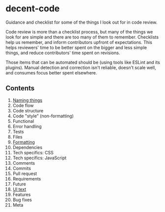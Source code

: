 # decent-code

Guidance and checklist for some of the things I look out for in code review.

Code review is more than a checklist process, but many of the things we look for are simple and there are too many of them to remember. Checklists help us remember, and inform contributors upfront of expectations. This helps reviewers' time to be better spent on the bigger and less simple things, and reduce contributors' time spent on revisions.

Those items that can be automated should be (using tools like ESLint and its plugins). Manual detection and correction isn't reliable, doesn't scale well, and consumes focus better spent elsewhere.


## Contents
1. [Naming things](naming-things.md)
1. Code flow
1. Code structure
1. Code "style" (non-formatting)
1. Functional
1. Error handling
1. Tests
1. Files
1. [Formatting](formatting.md)
1. Dependencies
1. Tech specifics: CSS
1. Tech specifics: JavaScript
1. Comments
1. Commits
1. Pull request
1. Requirements
1. Future
1. [UI text](ui-text.md)
1. Features
1. Bug fixes
1. Meta
